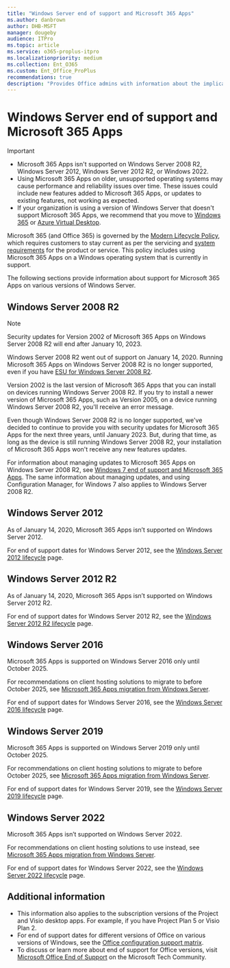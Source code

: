 ```yaml
---
title: "Windows Server end of support and Microsoft 365 Apps"
ms.author: danbrown
author: DHB-MSFT
manager: dougeby
audience: ITPro
ms.topic: article
ms.service: o365-proplus-itpro
ms.localizationpriority: medium
ms.collection: Ent_O365
ms.custom: Ent_Office_ProPlus
recommendations: true
description: "Provides Office admins with information about the implications of Windows Server end of support on Microsoft 365 Apps."
---
```


# Windows Server end of support and Microsoft 365 Apps

> [!IMPORTANT]
> - Microsoft 365 Apps isn't supported on Windows Server 2008 R2, Windows Server 2012, Windows Server 2012 R2, or Windows 2022.
> - Using Microsoft 365 Apps on older, unsupported operating systems may cause performance and reliability issues over time. These issues could include new features added to Microsoft 365 Apps, or updates to existing features, not working as expected.
> - If your organization is using a version of Windows Server that doesn't support Microsoft 365 Apps, we recommend that you move to [Windows 365](https://www.microsoft.com/windows-365) or [Azure Virtual Desktop](https://azure.microsoft.com/services/virtual-desktop/).

Microsoft 365 (and Office 365) is governed by the [Modern Lifecycle Policy](/lifecycle/policies/modern), which requires customers to stay current as per the servicing and [system requirements](https://www.microsoft.com/microsoft-365/microsoft-365-and-office-resources) for the product or service. This policy includes using Microsoft 365 Apps on a Windows operating system that is currently in support.

The following sections provide information about support for Microsoft 365 Apps on various versions of Windows Server.

## Windows Server 2008 R2

> [!NOTE]
> Security updates for Version 2002 of Microsoft 365 Apps on Windows Server 2008 R2 will end after January 10, 2023.

Windows Server 2008 R2 went out of support on January 14, 2020. Running Microsoft 365 Apps on Windows Server 2008 R2 is no longer supported, even if you have [ESU for Windows Server 2008 R2](https://www.microsoft.com/cloud-platform/extended-security-updates).

Version 2002 is the last version of Microsoft 365 Apps that you can install on devices running Windows Server 2008 R2. If you try to install a newer version of Microsoft 365 Apps, such as Version 2005, on a device running Windows Server 2008 R2, you'll receive an error message.

Even though Windows Server 2008 R2 is no longer supported, we've decided to continue to provide you with security updates for Microsoft 365 Apps for the next three years, until January 2023. But, during that time, as long as the device is still running Windows Server 2008 R2, your installation of Microsoft 365 Apps won't receive any new features updates.

For information about managing updates to Microsoft 365 Apps on Windows Server 2008 R2, see [Windows 7 end of support and Microsoft 365 Apps](windows-7-support.md). The same information about managing updates, and using Configuration Manager, for Windows 7 also applies to Windows Server 2008 R2.

## Windows Server 2012

As of January 14, 2020, Microsoft 365 Apps isn’t supported on Windows Server 2012.

For end of support dates for Windows Server 2012, see the [Windows Server 2012 lifecycle](/lifecycle/products/windows-server-2012) page.

## Windows Server 2012 R2

As of January 14, 2020, Microsoft 365 Apps isn’t supported on Windows Server 2012 R2.

For end of support dates for Windows Server 2012 R2, see the [Windows Server 2012 R2 lifecycle](/lifecycle/products/windows-server-2012-r2) page.

## Windows Server 2016

Microsoft 365 Apps is supported on Windows Server 2016 only until October 2025.

For recommendations on client hosting solutions to migrate to before October 2025, see [Microsoft 365 Apps migration from Windows Server](windows-server-migration.md).

For end of support dates for Windows Server 2016, see the [Windows Server 2016 lifecycle](/lifecycle/products/windows-server-2016) page.

## Windows Server 2019

Microsoft 365 Apps is supported on Windows Server 2019 only until October 2025.

For recommendations on client hosting solutions to migrate to before October 2025, see [Microsoft 365 Apps migration from Windows Server](windows-server-migration.md).

For end of support dates for Windows Server 2019, see the [Windows Server 2019 lifecycle](/lifecycle/products/windows-server-2019) page.

## Windows Server 2022

Microsoft 365 Apps isn’t supported on Windows Server 2022.

For recommendations on client hosting solutions to use instead, see [Microsoft 365 Apps migration from Windows Server](windows-server-migration.md).

For end of support dates for Windows Server 2022, see the [Windows Server 2022 lifecycle](/lifecycle/products/windows-server-2022) page.

## Additional information

- This information also applies to the subscription versions of the Project and Visio desktop apps. For example, if you have Project Plan 5 or Visio Plan 2.
- For end of support dates for different versions of Office on various versions of Windows, see the [Office configuration support matrix](https://query.prod.cms.rt.microsoft.com/cms/api/am/binary/RE2OqRI).
- To discuss or learn more about end of support for Office versions, visit [Microsoft Office End of Support](https://techcommunity.microsoft.com/t5/microsoft-office-end-of-support/ct-p/OfficeEOS) on the Microsoft Tech Community.

